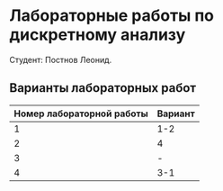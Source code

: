 # Лабораторные работы по дискретному анализу
Студент: Постнов Леонид.

## Варианты лабораторных работ
| Номер лабораторной работы | Вариант |
|---------------------------|---------|
|              1            |   1-2   |
|              2            |    4    |
|              3            |    -    |
|              4            |   3-1   |